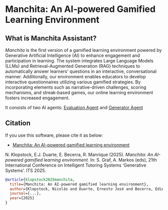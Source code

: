 # Manchita: An AI-powered Gamified Learning Environment

<!-- 
<p align="center">
  <img src="https://github.com/user-attachments/assets/00501bc2-759e-4557-a102-ee92ce915cdb" alt="manchita logo" width="400"/>
</p>
-->

## What is Manchita Assistant?
*Manchita* is the first version of a gamified learning environment powered by Generative Artificial Intelligence (AI) to enhance engagement and participation in learning. The system integrates Large Language Models (LLMs) and Retrieval-Augmented Generation (RAG) techniques to automatically answer learners' questions in an interactive, conversational manner. Additionally, our environment enables educators to develop interactive questionnaires utilizing various gamified strategies. By incorporating elements such as narrative-driven challenges, scoring mechanisms, and streak-based games, our online learning environment fosters increased engagement.

It consists of two AI agents: [Evaluation Agent](./app/agent/README.md) and [Generator Agent](./app/generator/README.md)

## Citation

If you use this software, please cite it as below:

* [Manchita: An AI-powered gamified learning environment](!TODO)

N. Klopstock, E.J. Duarte, E. Becerra, R. Manrique (2025). *Manchita: An AI-powered gamified learning environment.* In: S. Graf, A. Markos (eds), 21th International Conference on Intelligent Tutoring Systems ‘Generative Systems’. ITS 2025.

```bibtex
@article{klopstock2025manchita,
  title={Manchita: An AI-powered gamified learning environment},
  author={Klopstock, Nicolás and Duarte, Ernesto José and Becerra, Edier and Manrique, Rubén},
  journal={...},
  year={2025}
}
